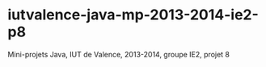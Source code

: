 iutvalence-java-mp-2013-2014-ie2-p8
===================================

Mini-projets Java, IUT de Valence, 2013-2014, groupe IE2, projet 8
